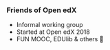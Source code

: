 ### Friends of Open edX

- Informal working group
- Started at Open edX 2018
- FUN MOOC, EDUlib & others 👏
